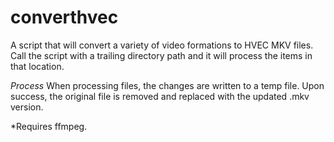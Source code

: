 # converthvec
 A script that will convert a variety of video formations to HVEC MKV files. Call the script with a trailing directory path and it will process
 the items in that location.

*Process*
When processing files, the changes are written to a temp file. Upon success, the original file is removed and replaced with the updated .mkv version.

*Requires ffmpeg.